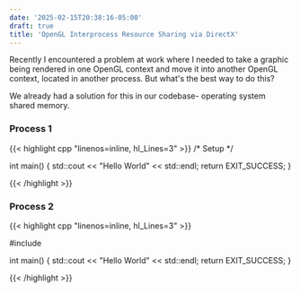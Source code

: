 ```yaml
---
date: '2025-02-15T20:38:16-05:00'
draft: true
title: 'OpenGL Interprocess Resource Sharing via DirectX'
---
```


Recently I encountered a problem at work where I needed to take a graphic being rendered in one OpenGL context and move it into another OpenGL context, located in another process. But what's the best way to do this?

We already had a solution for this in our codebase- operating system shared memory.

### Process 1

{{< highlight cpp "linenos=inline, hl_Lines=3" >}}
/* Setup */

int main()
{
    std::cout << "Hello World" << std::endl;
    return EXIT_SUCCESS;
}

{{< /highlight >}}

### Process 2

{{< highlight cpp "linenos=inline, hl_Lines=3" >}}

#include <iostream>

int main()
{
    std::cout << "Hello World" << std::endl;
    return EXIT_SUCCESS;
}

{{< /highlight >}}
